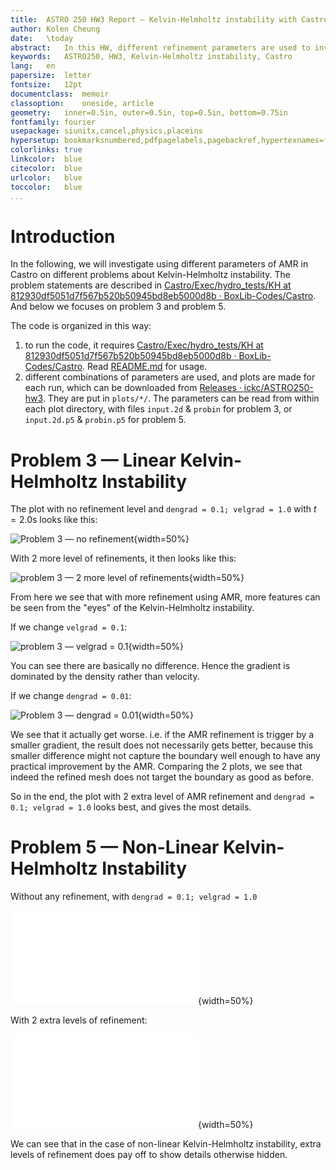```yaml
---
title:	ASTRO 250 HW3 Report — Kelvin-Helmholtz instability with Castro
author:	Kolen Cheung
date:	\today
abstract:	In this HW, different refinement parameters are used to investigate its effect on AMR on the study of Kelvin-Helmholtz instability through [Castro](https://github.com/BoxLib-Codes/Castro).
keywords:	ASTRO250, HW3, Kelvin-Helmholtz instability, Castro
lang:	en
papersize:	letter
fontsize:	12pt
documentclass:	memoir
classoption:	oneside, article
geometry:	inner=0.5in, outer=0.5in, top=0.5in, bottom=0.75in
fontfamily:	fourier
usepackage:	siunitx,cancel,physics,placeins
hypersetup:	bookmarksnumbered,pdfpagelabels,pagebackref,hypertexnames=false,linktocpage=true
colorlinks:	true
linkcolor:	blue
citecolor:	blue
urlcolor:	blue
toccolor:	blue
...
```


# Introduction

In the following, we will investigate using different parameters of AMR in Castro on different problems about Kelvin-Helmholtz instability. The problem statements are described in [Castro/Exec/hydro_tests/KH at 812930df5051d7f567b520b50945bd8eb5000d8b · BoxLib-Codes/Castro](https://github.com/BoxLib-Codes/Castro/tree/812930df5051d7f567b520b50945bd8eb5000d8b/Exec/hydro_tests/KH). And below we focuses on problem 3 and problem 5.

The code is organized in this way:

1. to run the code, it requires [Castro/Exec/hydro_tests/KH at 812930df5051d7f567b520b50945bd8eb5000d8b · BoxLib-Codes/Castro](https://github.com/BoxLib-Codes/Castro/tree/812930df5051d7f567b520b50945bd8eb5000d8b/Exec/hydro_tests/KH). Read [README.md](https://github.com/ickc/ASTRO250-hw3/blob/master/README.md) for usage.
2. different combinations of parameters are used, and plots are made for each run, which can be downloaded from [Releases · ickc/ASTRO250-hw3](https://github.com/ickc/ASTRO250-hw3/releases). They are put in `plots/*/`. The parameters can be read from within each plot directory, with files `input.2d` & `probin` for problem 3, or `input.2d.p5` & `probin.p5` for problem 5.

# Problem 3 — Linear Kelvin-Helmholtz Instability

The plot with no refinement level and `dengrad = 0.1; velgrad = 1.0` with $t = 2.0 \text{s}$ looks like this:

![Problem 3 — no refinement](plots/0-original/plt02530.png){width=50%}

With 2 more level of refinements, it then looks like this:

![problem 3 — 2 more level of refinements](plots/1-refine-2/plt02669.png){width=50%}

From here we see that with more refinement using AMR, more features can be seen from the "eyes" of the Kelvin-Helmholtz instability.

If we change `velgrad = 0.1`:

![problem 3 — `velgrad = 0.1`](plots/4-refine-2-velgrad-0.1/plt02669.png){width=50%}

You can see there are basically no difference. Hence the gradient is dominated by the density rather than velocity.

If we change `dengrad = 0.01`:

![Problem 3 — `dengrad = 0.01`](plots/5-refine-2-dengrad-0.01/plt02394.png){width=50%}

We see that it actually get worse. i.e. if the AMR refinement is trigger by a smaller gradient, the result does not necessarily gets better, because this smaller difference might not capture the boundary well enough to have any practical improvement by the AMR. Comparing the 2 plots, we see that indeed the refined mesh does not target the boundary as good as before.

So in the end, the plot with 2 extra level of AMR refinement and `dengrad = 0.1; velgrad = 1.0` looks best, and gives the most details.

# Problem 5 — Non-Linear Kelvin-Helmholtz Instability

Without any refinement, with `dengrad = 0.1; velgrad = 1.0`

![Problem 5 — no refinement, at $t = 2.7\text{s}$](plots/6-p5-refine-0/plt04654.pdf){width=50%}

With 2 extra levels of refinement:

![Problem 5 — with 2 extra levels of refinement, at $t = 2.7\text{s}$](/Users/kolen/Dropbox/git/Cori/ASTRO250-hw3/plots/7-p5-refine-2/plt04659.pdf){width=50%}

We can see that in the case of non-linear Kelvin-Helmholtz instability, extra levels of refinement does pay off to show details otherwise hidden.

